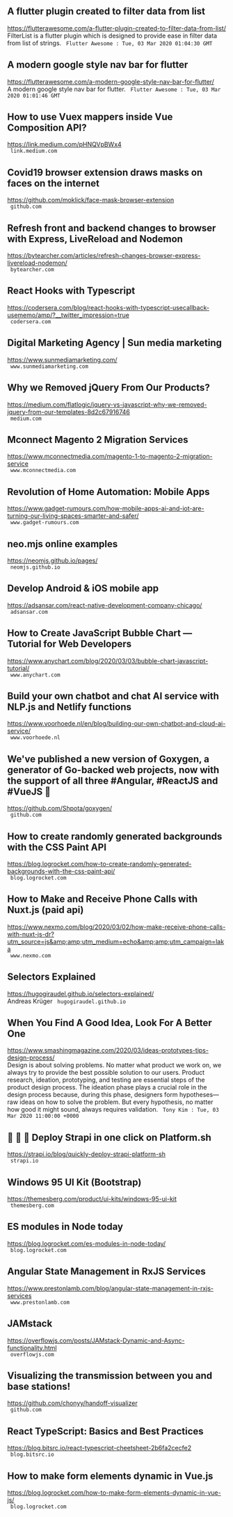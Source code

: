 ## A flutter plugin created to filter data from list  
https://flutterawesome.com/a-flutter-plugin-created-to-filter-data-from-list/  
FilterList is a flutter plugin which is designed to provide ease in filter data from list of strings. ` Flutter Awesome : Tue, 03 Mar 2020 01:04:30 GMT`
  

## A modern google style nav bar for flutter  
https://flutterawesome.com/a-modern-google-style-nav-bar-for-flutter/  
A modern google style nav bar for flutter. ` Flutter Awesome : Tue, 03 Mar 2020 01:01:46 GMT`
  

## How to use Vuex mappers inside Vue Composition API?  
https://link.medium.com/pHNQVpBWx4  
 ` link.medium.com`
  

## Covid19 browser extension draws masks on faces on the internet  
https://github.com/moklick/face-mask-browser-extension  
 ` github.com`
  

## Refresh front and backend changes to browser with Express, LiveReload and Nodemon  
https://bytearcher.com/articles/refresh-changes-browser-express-livereload-nodemon/  
 ` bytearcher.com`
  

## React Hooks with Typescript  
https://codersera.com/blog/react-hooks-with-typescript-usecallback-usememo/amp/?__twitter_impression=true  
 ` codersera.com`
  

## Digital Marketing Agency | Sun media marketing  
https://www.sunmediamarketing.com/  
 ` www.sunmediamarketing.com`
  

## Why we Removed jQuery From Our Products?  
https://medium.com/flatlogic/jquery-vs-javascript-why-we-removed-jquery-from-our-templates-8d2c67916746  
 ` medium.com`
  

## Mconnect Magento 2 Migration Services  
https://www.mconnectmedia.com/magento-1-to-magento-2-migration-service  
 ` www.mconnectmedia.com`
  

## Revolution of Home Automation: Mobile Apps  
https://www.gadget-rumours.com/how-mobile-apps-ai-and-iot-are-turning-our-living-spaces-smarter-and-safer/  
 ` www.gadget-rumours.com`
  

## neo.mjs online examples  
https://neomjs.github.io/pages/  
 ` neomjs.github.io`
  

## Develop Android & iOS mobile app  
https://adsansar.com/react-native-development-company-chicago/  
 ` adsansar.com`
  

## How to Create JavaScript Bubble Chart — Tutorial for Web Developers  
https://www.anychart.com/blog/2020/03/03/bubble-chart-javascript-tutorial/  
 ` www.anychart.com`
  

## Build your own chatbot and chat AI service with NLP.js and Netlify functions  
https://www.voorhoede.nl/en/blog/building-our-own-chatbot-and-cloud-ai-service/  
 ` www.voorhoede.nl`
  

## We've published a new version of Goxygen, a generator of Go-backed web projects, now with the support of all three #Angular, #ReactJS and #VueJS 🚀  
https://github.com/Shpota/goxygen/  
 ` github.com`
  

## How to create randomly generated backgrounds with the CSS Paint API  
https://blog.logrocket.com/how-to-create-randomly-generated-backgrounds-with-the-css-paint-api/  
 ` blog.logrocket.com`
  

## How to Make and Receive Phone Calls with Nuxt.js (paid api)  
https://www.nexmo.com/blog/2020/03/02/how-make-receive-phone-calls-with-nuxt-js-dr?utm_source=js&amp;amp;utm_medium=echo&amp;amp;utm_campaign=laka  
 ` www.nexmo.com`
  

## Selectors Explained  
https://hugogiraudel.github.io/selectors-explained/  
Andreas Krüger ` hugogiraudel.github.io`
  

## When You Find A Good Idea, Look For A Better One  
https://www.smashingmagazine.com/2020/03/ideas-prototypes-tips-design-process/  
Design is about solving problems. No matter what product we work on, we always try to provide the best possible solution to our users. Product research, ideation, prototyping, and testing are essential steps of the product design process. The ideation phase plays a crucial role in the design process because, during this phase, designers form hypotheses—raw ideas on how to solve the problem. But every hypothesis, no matter how good it might sound, always requires validation. ` Tony Kim : Tue, 03 Mar 2020 11:00:00 +0000`
  

## 🦅 🦅 🦅 Deploy Strapi in one click on Platform.sh  
https://strapi.io/blog/quickly-deploy-strapi-platform-sh  
 ` strapi.io`
  

## Windows 95 UI Kit (Bootstrap)  
https://themesberg.com/product/ui-kits/windows-95-ui-kit  
 ` themesberg.com`
  

## ES modules in Node today  
https://blog.logrocket.com/es-modules-in-node-today/  
 ` blog.logrocket.com`
  

## Angular State Management in RxJS Services  
https://www.prestonlamb.com/blog/angular-state-management-in-rxjs-services  
 ` www.prestonlamb.com`
  

## JAMstack  
https://overflowjs.com/posts/JAMstack-Dynamic-and-Async-functionality.html  
 ` overflowjs.com`
  

## Visualizing the transmission between you and base stations!  
https://github.com/chonyy/handoff-visualizer  
 ` github.com`
  

## React TypeScript: Basics and Best Practices  
https://blog.bitsrc.io/react-typescript-cheetsheet-2b6fa2cecfe2  
 ` blog.bitsrc.io`
  

## How to make form elements dynamic in Vue.js  
https://blog.logrocket.com/how-to-make-form-elements-dynamic-in-vue-js/  
 ` blog.logrocket.com`
  

